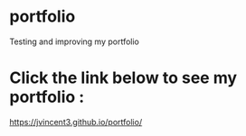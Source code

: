 # portfolio

Testing and improving my portfolio

# Click the link below to see my portfolio :

  https://jvincent3.github.io/portfolio/
